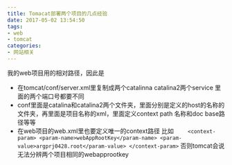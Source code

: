 ```yaml
---
title: Tomacat部署两个项目的几点经验
date: 2017-05-02 13:54:50
tags: 
- web
- tomcat
categories: 
- 网站相关
---
```


<!--more-->

我的web项目用的相对路径，因此是
 - 在tomcat/conf/server.xml里复制成两个catalinna catalina2两个service 里面的两个端口号都要不同
 - conf里面是catalina和catalina2两个文件夹，里面分别是定义的host的名称的文件夹，再里面是项目名称的xml，里面定义context path 名称和doc base路径等等
 - 在web项目的web.xml里也要定义唯一的context路径 比如
 `    <context-param>
    <param-name>webAppRootKey</param-name>
    <param-value>argprj0428.root</param-value>
  </context-param>`
  否则tomcat会说无法分辨两个项目相同的webapprootkey
